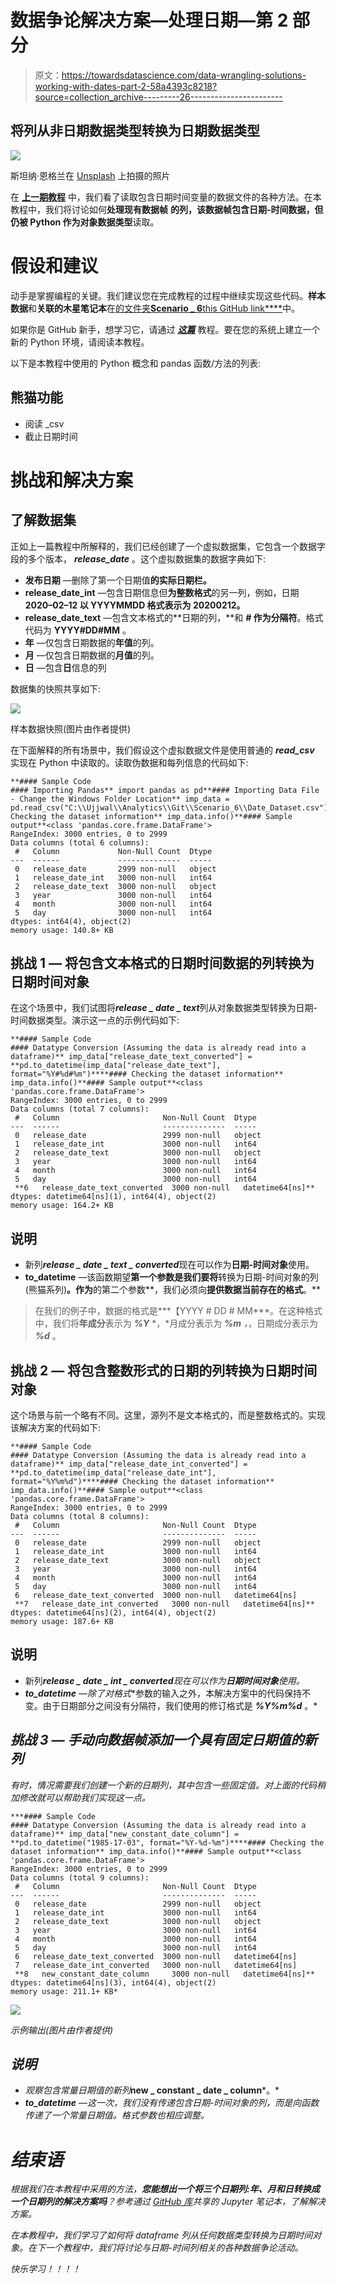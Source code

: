# 数据争论解决方案—处理日期—第 2 部分

> 原文：<https://towardsdatascience.com/data-wrangling-solutions-working-with-dates-part-2-58a4393c8218?source=collection_archive---------26----------------------->

## 将列从非日期数据类型转换为日期数据类型

![](img/69c4a684a2e825e6047b685452df4ef0.png)

斯坦纳·恩格兰在 [Unsplash](https://unsplash.com?utm_source=medium&utm_medium=referral) 上拍摄的照片

在 [**上一期教程**](/data-wrangling-solutions-working-with-dates-part-1-1cb2c33b2ef5?sk=ec87904999d5726211d9361028f35651) 中，我们看了读取包含日期时间变量的数据文件的各种方法。在本教程中，我们将讨论如何**处理现有数据帧** **的列，该数据帧包含日期-时间数据，但仍被 Python 作为对象数据类型**读取。

# 假设和建议

动手是掌握编程的关键。我们建议您在完成教程的过程中继续实现这些代码。**样本数据**和**关联的木星笔记本**在[的文件夹**Scenario _ 6**this GitHub link****](https://github.com/dalmiaujjwal/Data_Wrangling_Tips_Tricks)中。

如果你是 GitHub 新手，想学习它，请通过 [***这篇***](/must-know-tools-for-data-scientists-114d0b52b0a9) 教程。要在您的系统上建立一个新的 Python 环境，请阅读本教程。

以下是本教程中使用的 Python 概念和 pandas 函数/方法的列表:

## 熊猫功能

*   阅读 _csv
*   截止日期时间

# 挑战和解决方案

## 了解数据集

正如上一篇教程中所解释的，我们已经创建了一个虚拟数据集，它包含一个数据字段的多个版本， ***release_date*** 。这个虚拟数据集的数据字典如下:

*   **发布日期** —删除了第一个日期值**的实际日期栏。**
*   **release_date_int** —包含日期信息但**为整数格式**的另一列，例如，日期**2020–02–12 以 YYYYMMDD 格式表示为 20200212。**
*   **release_date_text** —包含文本格式的**日期的列，**和 ***#* 作为分隔符**。格式代码为 **YYYY#DD#MM** 。
*   **年** —仅包含日期数据的**年值**的列。
*   **月** —仅包含日期数据的**月值**的列。
*   **日** —包含**日**信息的列

数据集的快照共享如下:

![](img/f94ad71d3ca7c460581c0f974dae46be.png)

样本数据快照(图片由作者提供)

在下面解释的所有场景中，我们假设这个虚拟数据文件是使用普通的 ***read_csv*** 实现在 Python 中读取的。读取伪数据和每列信息的代码如下:

```
**#### Sample Code
#### Importing Pandas** import pandas as pd**#### Importing Data File - Change the Windows Folder Location** imp_data = pd.read_csv("C:\\Ujjwal\\Analytics\\Git\\Scenario_6\\Date_Dataset.csv")**#### Checking the dataset information** imp_data.info()**#### Sample output**<class 'pandas.core.frame.DataFrame'>
RangeIndex: 3000 entries, 0 to 2999
Data columns (total 6 columns):
 #   Column             Non-Null Count  Dtype 
---  ------             --------------  ----- 
 0   release_date       2999 non-null   object
 1   release_date_int   3000 non-null   int64 
 2   release_date_text  3000 non-null   object
 3   year               3000 non-null   int64 
 4   month              3000 non-null   int64 
 5   day                3000 non-null   int64 
dtypes: int64(4), object(2)
memory usage: 140.8+ KB
```

## 挑战 1 — **将包含文本格式的日期时间数据的列转换为日期时间对象**

在这个场景中，我们试图将***release _ date _ text***列从对象数据类型转换为日期-时间数据类型。演示这一点的示例代码如下:

```
**#### Sample Code
#### Datatype Conversion (Assuming the data is already read into a dataframe)** imp_data["release_date_text_converted"] = **pd.to_datetime(imp_data["release_date_text"], format="%Y#%d#%m")****#### Checking the dataset information** imp_data.info()**#### Sample output**<class 'pandas.core.frame.DataFrame'>
RangeIndex: 3000 entries, 0 to 2999
Data columns (total 7 columns):
 #   Column                       Non-Null Count  Dtype         
---  ------                       --------------  -----         
 0   release_date                 2999 non-null   object        
 1   release_date_int             3000 non-null   int64         
 2   release_date_text            3000 non-null   object        
 3   year                         3000 non-null   int64         
 4   month                        3000 non-null   int64         
 5   day                          3000 non-null   int64         
 **6   release_date_text_converted  3000 non-null   datetime64[ns]**
dtypes: datetime64[ns](1), int64(4), object(2)
memory usage: 164.2+ KB
```

## 说明

*   新列***release _ date _ text _ converted***现在可以作为**日期-时间对象**使用。
*   **to_datetime** —该函数期望**第一个参数是我们要将**转换为日期-时间对象的列(熊猫系列)**。作为**的第二个参数**，我们必须向**提供数据当前存在的格式**。**

> 在我们的例子中，数据的格式是***【YYYY # DD # MM***。在这种格式中，我们将**年成分**表示为 ***%Y*** *，*月成分表示为 ***%m*** *，*，日期成分表示为 ***%d*** 。

## 挑战 2 — **将包含整数形式的日期的列转换为日期时间对象**

这个场景与前一个略有不同。这里，源列不是文本格式的，而是整数格式的。实现该解决方案的代码如下:

```
**#### Sample Code
#### Datatype Conversion (Assuming the data is already read into a dataframe)** imp_data["release_date_int_converted"] = **pd.to_datetime(imp_data["release_date_int"], format="%Y%m%d")****#### Checking the dataset information** imp_data.info()**#### Sample output**<class 'pandas.core.frame.DataFrame'>
RangeIndex: 3000 entries, 0 to 2999
Data columns (total 8 columns):
 #   Column                       Non-Null Count  Dtype         
---  ------                       --------------  -----         
 0   release_date                 2999 non-null   object        
 1   release_date_int             3000 non-null   int64         
 2   release_date_text            3000 non-null   object        
 3   year                         3000 non-null   int64         
 4   month                        3000 non-null   int64         
 5   day                          3000 non-null   int64         
 6   release_date_text_converted  3000 non-null   datetime64[ns]
 **7   release_date_int_converted   3000 non-null   datetime64[ns]**
dtypes: datetime64[ns](2), int64(4), object(2)
memory usage: 187.6+ KB
```

## 说明

*   新列***release _ date _ int _ converted****现在可以作为**日期时间对象**使用。*
*   ***to_datetime** —除了对**格式**参数的输入之外，本解决方案中的代码保持不变。由于日期部分之间没有分隔符，我们使用的修订格式是 ***%Y%m%d*** 。*

## *挑战 3 — **手动向数据帧添加一个具有固定日期值的新列***

*有时，情况需要我们创建一个新的日期列，其中包含一些固定值。对上面的代码稍加修改就可以帮助我们实现这一点。*

```
***#### Sample Code
#### Datatype Conversion (Assuming the data is already read into a dataframe)** imp_data["new_constant_date_column"] = **pd.to_datetime("1985-17-03", format="%Y-%d-%m")****#### Checking the dataset information** imp_data.info()**#### Sample output**<class 'pandas.core.frame.DataFrame'>
RangeIndex: 3000 entries, 0 to 2999
Data columns (total 9 columns):
 #   Column                       Non-Null Count  Dtype         
---  ------                       --------------  -----         
 0   release_date                 2999 non-null   object        
 1   release_date_int             3000 non-null   int64         
 2   release_date_text            3000 non-null   object        
 3   year                         3000 non-null   int64         
 4   month                        3000 non-null   int64         
 5   day                          3000 non-null   int64         
 6   release_date_text_converted  3000 non-null   datetime64[ns]
 7   release_date_int_converted   3000 non-null   datetime64[ns]
 **8   new_constant_date_column     3000 non-null   datetime64[ns]**
dtypes: datetime64[ns](3), int64(4), object(2)
memory usage: 211.1+ KB*
```

*![](img/a4b47d6014a307463b3ebd3247177fe4.png)*

*示例输出(图片由作者提供)*

## *说明*

*   *观察包含常量日期值的新列***new _ constant _ date _ column***。*
*   ***to_datetime** —这一次，我们没有传递包含日期-时间对象的列，而是向函数传递了一个常量日期值。格式参数也相应调整。*

# *结束语*

*根据我们在本教程中采用的方法，**您能想出一个将三个日期列:年、月和日转换成一个日期列的解决方案吗**？参考通过 [GitHub 库](https://github.com/dalmiaujjwal/Data_Wrangling_Tips_Tricks)共享的 Jupyter 笔记本，了解解决方案。*

*在本教程中，我们学习了如何将 dataframe 列从任何数据类型转换为日期时间对象。在下一个教程中，我们将讨论与日期-时间列相关的各种数据争论活动。*

*快乐学习！！！！*